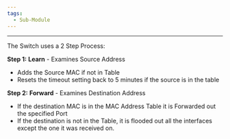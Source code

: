 ```yaml
---
tags:
  - Sub-Module
---
```


---
The Switch uses a 2 Step Process:

**Step 1:**
**Learn** - Examines Source Address
- Adds the Source MAC if not in Table
- Resets the timeout setting back to 5 minutes if the source is in the table
  
**Step 2:**
**Forward** - Examines Destination Address
- If the destination MAC is in the MAC Address Table it is Forwarded out the specified Port
- If the destination is not in the Table, it is flooded out all the interfaces except the one it was received on. 